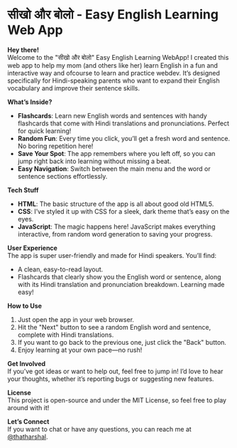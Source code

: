 # सीखो और बोलो - Easy English Learning Web App

**Hey there!**  
Welcome to the "सीखो और बोलो" Easy English Learning WebApp! I created this web app to help my mom (and others like her) learn English in a fun and interactive way and ofcourse to learn and practice webdev. It’s designed specifically for Hindi-speaking parents who want to expand their English vocabulary and improve their sentence skills.

**What’s Inside?**  
- **Flashcards**: Learn new English words and sentences with handy flashcards that come with Hindi translations and pronunciations. Perfect for quick learning!
- **Random Fun**: Every time you click, you’ll get a fresh word and sentence. No boring repetition here!
- **Save Your Spot**: The app remembers where you left off, so you can jump right back into learning without missing a beat.
- **Easy Navigation**: Switch between the main menu and the word or sentence sections effortlessly.

**Tech Stuff**  
- **HTML**: The basic structure of the app is all about good old HTML5.
- **CSS**: I’ve styled it up with CSS for a sleek, dark theme that’s easy on the eyes.
- **JavaScript**: The magic happens here! JavaScript makes everything interactive, from random word generation to saving your progress.

**User Experience**  
The app is super user-friendly and made for Hindi speakers. You’ll find:
- A clean, easy-to-read layout.
- Flashcards that clearly show you the English word or sentence, along with its Hindi translation and pronunciation breakdown. Learning made easy!

**How to Use**  
1. Just open the app in your web browser.
2. Hit the "Next" button to see a random English word and sentence, complete with Hindi translations.
3. If you want to go back to the previous one, just click the "Back" button.
4. Enjoy learning at your own pace—no rush!

**Get Involved**  
If you’ve got ideas or want to help out, feel free to jump in! I’d love to hear your thoughts, whether it’s reporting bugs or suggesting new features.

**License**  
This project is open-source and under the MIT License, so feel free to play around with it!


**Let’s Connect**  
If you want to chat or have any questions, you can reach me at [@thatharshal](https://www.linkedin.com/in/thatharshal/).
